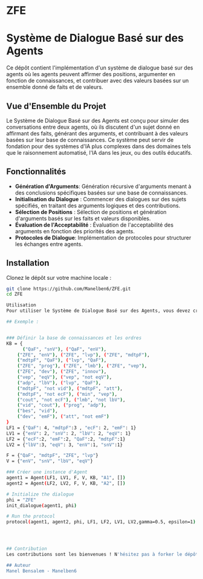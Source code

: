 # ZFE
# Système de Dialogue Basé sur des Agents

Ce dépôt contient l'implémentation d'un système de dialogue basé sur des agents où les agents peuvent affirmer des positions, argumenter en fonction de connaissances, et contribuer avec des valeurs basées sur un ensemble donné de faits et de valeurs.

## Vue d'Ensemble du Projet

Le Système de Dialogue Basé sur des Agents est conçu pour simuler des conversations entre deux agents, où ils discutent d'un sujet donné en affirmant des faits, générant des arguments, et contribuant à des valeurs basées sur leur base de connaissances. Ce système peut servir de fondation pour des systèmes d'IA plus complexes dans des domaines tels que le raisonnement automatisé, l'IA dans les jeux, ou des outils éducatifs.

## Fonctionnalités


- **Génération d'Arguments**: Génération récursive d'arguments menant à des conclusions spécifiques basées sur une base de connaissances.
- **Initialisation du Dialogue** : Commencer des dialogues sur des sujets spécifiés, en traitant des arguments logiques et des contributions.
- **Sélection de Positions** : Sélection de positions et génération d'arguments basés sur les faits et valeurs disponibles.
- **Évaluation de l'Acceptabilité** : Évaluation de l'acceptabilité des arguments en fonction des priorités des agents.
- **Protocoles de Dialogue**: Implémentation de protocoles pour structurer les échanges entre agents.
## Installation

Clonez le dépôt sur votre machine locale :

```bash
git clone https://github.com/Manelben6/ZFE.git
cd ZFE

Utilisation
Pour utiliser le Système de Dialogue Basé sur des Agents, vous devez créer une instance de la classe Agent et ensuite initier des dialogues basés sur des sujets spécifiques.

## Exemple :


### Définir la base de connaissances et les ordres
KB = {
      ("QaF", "snV"), ("QaF", "enV"),
    ("ZFE", "enV"), ("ZFE", "lvp"), ("ZFE", "mdtpF"),
    ("mdtpF", "QaF"), ("lvp", "QaF"),
    ("ZFE", "prog"), ("ZFE", "lmb"), ("ZFE", "vep"),
    ("ZFE", "dev"), ("ZFE", "innov"),
    ("vep", "eqV"), ("vep", "not eqV"),
    ("adp", "lbV"), ("lvp", "QaF"),
    ("mdtpF", "not vid"), ("mdtpF", "att"),
    ("mdtpF", "not ecF"), ("min", "vep"),
    ("cout", "not ecF"), ("lmb", "not lbV"),
    ("vid", "cout"), ("prog", "adp"),
    ("bes", "vid"),
    ("dev", "emF"), ("att", "not emF")
}
LF1 = {"QaF": 4, "mdtpF":3 , "ecF": 2, "emF": 1}
LV1 = {"enV": 2, "snV": 2, "lbV": 2, "eqV": 1}
LF2 = {"ecF":2, "emF":2, "QaF":2, "mdtpF":1}
LV2 = {"lbV":3, "eqV": 3, "enV":1, "snV":1}

F = {"QaF", "mdtpF", "ZFE", "lvp"}
V = {"enV", "snV", "lbV", "eqV"}

### Créer une instance d'Agent
agent1 = Agent(LF1, LV1, F, V, KB, "A1", [])
agent2 = Agent(LF2, LV2, F, V, KB, "A2", [])

# Initialize the dialogue
phi = "ZFE"
init_dialogue(agent1, phi)

# Run the protocol
protocol(agent1, agent2, phi, LF1, LF2, LV1, LV2,gamma=0.5, epsilon=1)




## Contribution
Les contributions sont les bienvenues ! N'hésitez pas à forker le dépôt, apporter des modifications, et soumettre des pull requests. Vous pouvez également ouvrir des issues si vous trouvez des bugs ou avez des suggestions de fonctionnalités.

## Auteur
Manel Bensalem - Manelben6